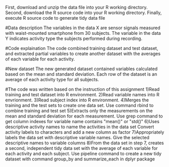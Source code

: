 First, download and unzip the data file into your R working directory.
Second, download the R source code into your R working directory.
Finally, execute R source code to generate tidy data file

#Data description
The variables in the data X are sensor signals measured with waist-mounted smartphone from 30 subjects. The variable in the data Y indicates activity type the subjects performed during recording.

#Code explaination
The code combined training dataset and test dataset, and extracted partial variables to create another dataset with the averages of each variable for each activity.

#New dataset
The new generated dataset contained variables calculated based on the mean and standard deviation. Each row of the dataset is an average of each activity type for all subjects.

#The code was written based on the instruction of this assignment
1)Read training and test dataset into R environment. 
2)Read variable names into R envrionment. 
3)Read subject index into R environment.
4)Merges the training and the test sets to create one data set. Use command rbind to combine training and test set
5)Extracts only the measurements on the mean and standard deviation for each measurement. Use grep command to get column indexes for variable name contains "mean()" or "std()"
6)Uses descriptive activity names to name the activities in the data set Convert activity labels to characters and add a new column as factor
7)Appropriately labels the data set with descriptive variable names. Give the selected descriptive names to variable columns
8)From the data set in step 7, creates a second, independent tidy data set with the average of each variable for each activity and each subject. Use pipeline command to create a new tidy dataset with command group_by and summarize_each in dplyr package
